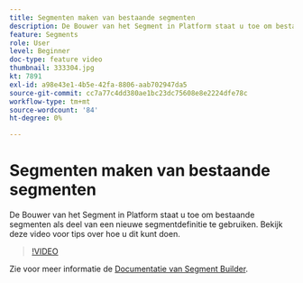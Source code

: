 ```yaml
---
title: Segmenten maken van bestaande segmenten
description: De Bouwer van het Segment in Platform staat u toe om bestaande segmenten als deel van een nieuwe segmentdefinitie te gebruiken. Bekijk deze video voor tips over hoe u dit kunt doen.
feature: Segments
role: User
level: Beginner
doc-type: feature video
thumbnail: 333304.jpg
kt: 7891
exl-id: a98e43e1-4b5e-42fa-8806-aab702947da5
source-git-commit: cc7a77c4dd380ae1bc23dc75608e8e2224dfe78c
workflow-type: tm+mt
source-wordcount: '84'
ht-degree: 0%

---
```


# Segmenten maken van bestaande segmenten

De Bouwer van het Segment in Platform staat u toe om bestaande segmenten als deel van een nieuwe segmentdefinitie te gebruiken. Bekijk deze video voor tips over hoe u dit kunt doen.

>[!VIDEO](https://video.tv.adobe.com/v/333304/?quality=12&learn=on)

Zie voor meer informatie de [Documentatie van Segment Builder](https://experienceleague.adobe.com/docs/experience-platform/segmentation/ui/segment-builder.html).